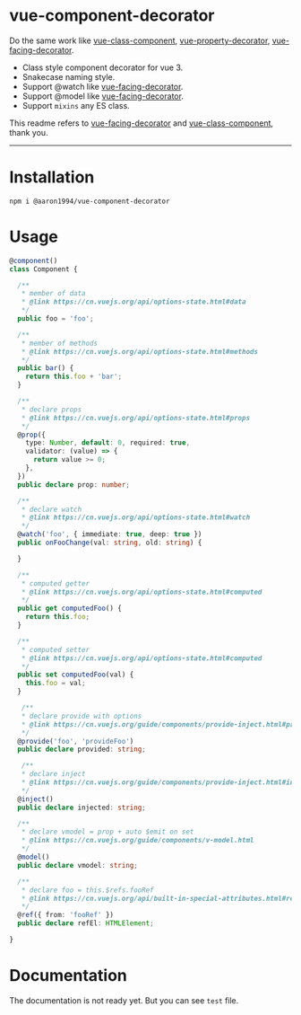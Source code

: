 # vue-component-decorator

Do the same work
like [vue-class-component](https://github.com/vuejs/vue-class-component),  [vue-property-decorator](https://github.com/kaorun343/vue-property-decorator), [vue-facing-decorator](https://github.com/facing-dev/vue-facing-decorator).

* Class style component decorator for vue 3.
* Snakecase naming style.
* Support @watch like [vue-facing-decorator](https://github.com/facing-dev/vue-facing-decorator).
* Support @model like [vue-facing-decorator](https://github.com/facing-dev/vue-facing-decorator).
* Support `mixins` any ES class.

This readme refers to [vue-facing-decorator](https://github.com/facing-dev/vue-facing-decorator)
and [vue-class-component](https://github.com/vuejs/vue-class-component), thank you.

-----------------

# Installation

``
npm i @aaron1994/vue-component-decorator
``

# Usage

``` typescript
@component()
class Component {

  /**
   * member of data
   * @link https://cn.vuejs.org/api/options-state.html#data
   */
  public foo = 'foo';

  /**
   * member of methods
   * @link https://cn.vuejs.org/api/options-state.html#methods
   */
  public bar() {
    return this.foo + 'bar';
  }

  /**
   * declare props
   * @link https://cn.vuejs.org/api/options-state.html#props
   */
  @prop({
    type: Number, default: 0, required: true,
    validator: (value) => {
      return value >= 0;
    },
  })
  public declare prop: number;

  /**
   * declare watch
   * @link https://cn.vuejs.org/api/options-state.html#watch
   */
  @watch('foo', { immediate: true, deep: true })
  public onFooChange(val: string, old: string) {

  }

  /**
   * computed getter
   * @link https://cn.vuejs.org/api/options-state.html#computed
   */
  public get computedFoo() {
    return this.foo;
  }

  /**
   * computed setter
   * @link https://cn.vuejs.org/api/options-state.html#computed
   */
  public set computedFoo(val) {
    this.foo = val;
  }

   /**
   * declare provide with options
   * @link https://cn.vuejs.org/guide/components/provide-inject.html#provide
   */
  @provide('foo', 'provideFoo')
  public declare provided: string;

   /**
   * declare inject
   * @link https://cn.vuejs.org/guide/components/provide-inject.html#inject
   */
  @inject()
  public declare injected: string;

  /**
   * declare vmodel = prop + auto $emit on set
   * @link https://cn.vuejs.org/guide/components/v-model.html
   */
  @model()
  public declare vmodel: string;

  /**
   * declare foo = this.$refs.fooRef
   * @link https://cn.vuejs.org/api/built-in-special-attributes.html#ref
   */
  @ref({ from: 'fooRef' })
  public declare refEl: HTMLElement;

}
```

# Documentation

The documentation is not ready yet. But you can see `test` file.
